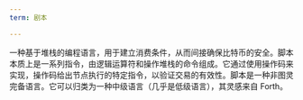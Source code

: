 ```yaml
---
term: 剧本

---
```

一种基于堆栈的编程语言，用于建立消费条件，从而间接确保比特币的安全。脚本本质上是一系列指令，由逻辑运算符和操作堆栈的命令组成。它通过使用操作码来实现，操作码给出节点执行的特定指令，以验证交易的有效性。脚本是一种非图灵完备语言。它可以归类为一种中级语言（几乎是低级语言），其灵感来自 Forth。
